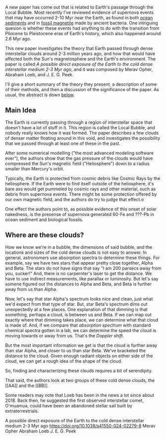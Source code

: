 

A new paper has come out that is related to Earth's passage through the Local Bubble.  Most recently I've reviewed evidence of supernova events that may have occurred 2-10 Myr near the Earth, as found in both [ocean sediments](LINK) and in [fossil magnetite](LINK) made by ancient bacteria.  One intriguing quesion is whether these events had anything to do with the transition from Pliocene to Pleistocene eras of Earth's history, which also happened around 2.6 Myr ago.

This new paper investigates the theory that Earth passed through dense interstellar clouds around 2-3 million years ago, and how that would have affected both the Sun's magnetosphere and the Earth's environment.  The paper is called _A possible direct exposure of the Earth to the cold dense interstellar medium 2-3 Myr ago_, and it was composed by Merav Opher, Abraham Loeb, and J. E. G. Peek.

I'll give a short summary of the theory they present, a description of some of their methods, and then a discussion of the significance of the paper.  As usual, the abstract is down [below](LINK).

## Main Idea

The Earth is currently passing through a region of interstellar space that doesn't have a lot of stuff in it.  This region is called the Local Bubble, and nobody really knows how it was formed.  The paper describes a few clouds of denser matter floating around in this void, and investigates the possibility that we passed through at least one of these in the past.  

After some numerical modelling ("the most advanced modeling software ever"), the authors show that the gas pressure of the clouds would have compressed the Sun's magnetic field ("Heliosphere") down to a radius smaller than Mercury's orbit.

Typically, the Earth is protected from cosmic debris like Cosmic Rays by the heliosphere.  If the Earth were to find itself outside of the heliosphere, it's bare ass would get pummeled by cosmic rays and other material, such as debris from supernova events.  There might be some protection offered by our own magnetic field, and the authors do try to judge that effect.o

One effect the authors point to, as possible evidence of this onset of solar nakedness, is the presense of supernova generated 60-Fe and ???-Pb in ocean sediment and biological fossils.

## Where are these clouds?

How we know we're in a bubble, the dimensions of said bubble, and the locations and sizes of the cold dense clouds is not easy to answer.  In general, astronomers use absorption spectra to determine these things.  For example, say we have two stars that appear pretty close together, Alpha and Beta.  The stars do not have signs that say "I am 200 parsecs away from you, sucker!"  And, there is no carpernter's laser to get the distance.  We have to use indirect measurements, like parallax or luminosity.  But let's say somene figured out the distances to Alpha and Beta, and Beta is further away from us than Alpha.

Now, let's say that star Alpha's spectrum looks nice and clean, just what we'd expect from that type of star.  But, star Beta's spectrum dims out unexpectedly at a few places.  One explanation of that dimming is that something, perhaps a cloud, is between us and Beta.  If we can map out exactly where that dimming takes place, we can determine what that cloud is made of.  And, if we compare that _absorption spectrum_ with standard chemical spectra gotten in a lab, we can determine the speed the cloud is moving towards or away from us.  That's the _Doppler shift_.

But the most important information we get is that the cloud is further away than star Alpha, and closer to us than star Beta.  We've bracketed the distance to the cloud.  Given enough radiant objects on either side of the cloud, we can get a rough idea of the shape of the cloud.

So, finding and characterizing these clouds requires a bit of serendipity.

That said, the authors look at two groups of these cold dense clouds, the [[AA]] and the [[BB]].  





Some readers may note that Loeb has been in the news a lot since about 2018.  Back then, he suggested the first observed interstellar comet, O'muamua, could have been an abandoned stellar sail built by extraterrestrials.





<note>

A possible direct exposure of the Earth to the cold dense interstellar medium 2-3 Myr ago
https://doi.org/10.1038/s41550-024-02279-8
Merav Opher
Abraham Loeb
J. E. G. Peek
